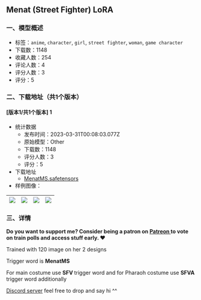## Menat (Street Fighter) LoRA
### 一、模型概述

- 标签：`anime`, `character`, `girl`, `street fighter`, `woman`, `game character`
- 下载数：1148
- 收藏人数：254
- 评论人数：4
- 评分人数：3
- 评分：5

### 二、下载地址（共1个版本）

#### [版本1/共1个版本] 1

- 统计数据
  - 发布时间：2023-03-31T00:08:03.077Z
  - 原始模型：Other
  - 下载数：1148
  - 评分人数：3
  - 评分：5
- 下载地址
  - [MenatMS.safetensors](https://civitai.com/api/download/models/20132)
- 样例图像：

| <img src="https://image.civitai.com/xG1nkqKTMzGDvpLrqFT7WA/8eb99c3a-cd66-442a-d0d8-1e6a872a5400/width=450/212828.jpeg" /> | <img src="https://image.civitai.com/xG1nkqKTMzGDvpLrqFT7WA/a0847691-e0b8-492e-9633-26cf21857a00/width=450/212838.jpeg" /> | <img src="https://image.civitai.com/xG1nkqKTMzGDvpLrqFT7WA/f9b7ea51-ae58-4b0a-7e8a-d2213acac000/width=450/212837.jpeg" /> | <img src="https://image.civitai.com/xG1nkqKTMzGDvpLrqFT7WA/5fbd04fe-31d9-4d93-d7f0-ba40d471f000/width=450/212836.jpeg" /> |
| ---- | ---- | ---- | ---- |


### 三、详情
<p><strong>Do you want to support me? Consider being a patron on </strong><a target="_blank" rel="ugc" href="https://www.patreon.com/MurkySkeleton"><strong>Patreon </strong></a><strong>to vote on train polls and access stuff early. ❤️</strong></p><p></p><p>Trained with 120 image on her 2 designs</p><p></p><p>Trigger word is <strong>MenatMS</strong></p><p></p><p>For main costume use <strong>SFV </strong>trigger word and for Pharaoh costume use <strong>SFVA </strong>trigger word additionally</p><p></p><p><a target="_blank" rel="ugc" href="https://discord.gg/eNR5pHekdK">Discord server</a> feel free to drop and say hi ^^</p><p></p><p></p>